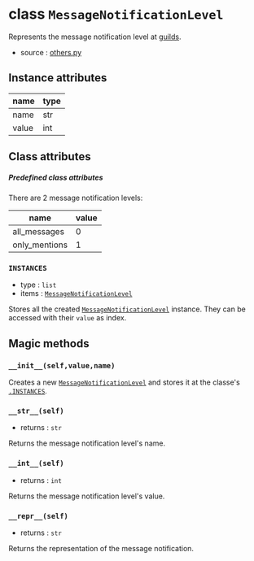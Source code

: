 # class `MessageNotificationLevel`

Represents the message notification level at [guilds](Guild.md).

- source : [others.py](https://github.com/HuyaneMatsu/hata/blob/master/hata/others.py)

## Instance attributes

| name      | type              |
|-----------|-------------------|
| name      | str               |
| value     | int               |

## Class attributes

##### Predefined class attributes

There are 2 message notification levels:

| name              | value     |
|-------------------|-----------|
| all_messages      | 0         |
| only_mentions     | 1         |


### `INSTANCES`

- type : `list`
- items : [`MessageNotificationLevel`](MessageNotificationLevel.md)

Stores all the created [`MessageNotificationLevel`](MessageNotificationLevel.md) instance.
They can be accessed with their `value` as index.

## Magic methods

### `__init__(self,value,name)`

Creates a new [`MessageNotificationLevel`](MessageNotificationLevel.md) and stores
it at the classe's [`.INSTANCES`](#instances).

### `__str__(self)`

- returns : `str`

Returns the message notification level's name.

### `__int__(self)`

- returns : `int`

Returns the message notification level's value.

### `__repr__(self)`

- returns : `str`

Returns the representation of the message notification.
